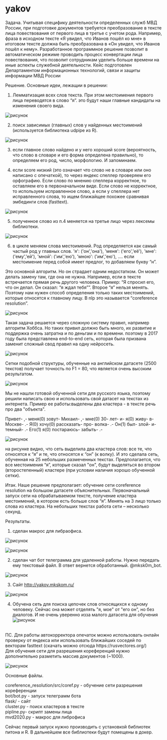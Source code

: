 # yakov
Задача.
Учитывая специфику деятельности определенных служб МВД России, при подготовке документов требуется преобразование в тексте лица повествования от первого лица в третье с учетом рода. Например, фраза в исходном тексте «Я увидел, что Иванов пошёл ко мне» в итоговом тексте должна быть преобразована в «Он увидел, что Иванов пошёл к нему». Разработанное программное решение позволит в автоматическом режиме проводить процесс конвертации лица повествования, что позволит сотрудникам уделить больше времени на иные аспекты служебной деятельности. Кейс подготовлен Департаментом информационных технологий, связи и защиты информации МВД России

Решение.
Основные идеи, лежащии в решении: 
1. Лемматизация всех слов текста. При этом местоимения первого лица переводятся в слово “я”. это будут наши главные кандидаты на изменения своего вида.

![рисунок](https://github.com/Kommunarus/yakov/blob/master/img/1.png)

2. поиск зависимых (главных) слов у найденных местоимений (используется библиотека udpipe из R).

![рисунок](https://github.com/Kommunarus/yakov/blob/master/img/2.png)

3. если главное слово найдено и у него хороший score (вероятность, что слово в словаре и его форма определена правильно), то определяем его род, число, морфологию. И запоминаем.

4. если score низкий (это означает что слово не в словаре или оно написано с опечаткой), то через яндекс спеллер проверяем его орфографию. Если слово по мнению спеллера корректное, то оставляем его в первоначальном виде. Если слово не корректное, то используем исправленное слово, а если у спеллера нет исправленного слова, то ищем ближайщее похожее сравнивая эмбединги слов (fasttext).

![рисунок](https://github.com/Kommunarus/yakov/blob/master/img/3.png)

5. полученное слово из п.4 меняется на третье лицо через лексемы библиотеки.

![рисунок](https://github.com/Kommunarus/yakov/blob/master/img/22.png)

6. в цикле меняем слова местоимений. Род определяется как самый частый род у главных слов.
		'я': ('он','она'),
		'меня': ('его','её'),
		'мне': ('ему','ей'),
		'мной': ('им','ею'),
		'мною': ('им','ею'),
		….
если местоимение перед собой имеет предлог, то добавляем букву “н”.


Это основной алгоритм. Но он страдает одним недостатком. Он может делать замену там, где она не нужна. Например, если в тексте встречается прямая речь другого человека. Пример:
“Я спросил его, что он делал. Он сказал: “я ждал тебя””.
Второе “я” нельзя менять. Поэтому нам нужен способ определения только таких местоимений, которые относятся к главному лицу. В nlp это называется “coreference resolution”.

![рисунок](https://github.com/Kommunarus/yakov/blob/master/img/4.png)

Такая задача решается через сложную систему правил, например алгоритм Хоббса.  Но таких привил должно быть много, их развитие и поддержка очень затратна и по деньгам и по времени. поэтому в 2017 году была представлена end-to-end сеть, которая была призвана заменит сложный свод правил на одну нейросеть. 


![рисунок](https://github.com/Kommunarus/yakov/blob/master/img/5.png)

Сетки подобной структуры, обученные на английском датасете (2500 текстов) получает  точность по F1 = 80, что является очень высоким результатом.

![рисунок](https://github.com/Kommunarus/yakov/blob/master/img/6.png)

Мы не нашли готовой обученной сети для русского языка, поэтому решили написать свою и использовать свой датасет на текстах из интернета. Пример ее работы:выделены два кластера - в тексте речь про два "объекта".

Привет- ,- меня(0) зовут- Михаил- ,- мне(0) 30- лет- и- я(0) живу- в- Москве- .- Я(0) хочу(0) рассказать- про- волка- .- Он(1) был- злой- и- темный- .- Его(1) я(0) постараюсь- забыть- .-

![рисунок](https://github.com/Kommunarus/yakov/blob/master/img/21.png)

на рисунке видно, что сеть выделила два кластера слов: все те, что относятся к “я” и те, что относятся к “он” (к волку). И это сделала сеть, обученная на 25 небольших размеченных текстах. Предполагается, что все местоимения “я”, которые сказал "он", будут выделяться во втором (второстепенный) кластере (при условии наличия хорошо обученной сетки).

Итак. Наше решение предполагает: обучение сети  coreference resolution на большом датасете объяснительных. Первоначальный запуск сети на обрабатываемом тексте, получение кластера местоимений, в котором есть больше слов “я”. Менять на 3 лицо только слова из кластера. На небольших текстах работа сети – несколько секунд.


Результаты.
1. сделан макрос для либраофиса.

![рисунок](https://github.com/Kommunarus/yakov/blob/master/img/31.png)


![рисунок](https://github.com/Kommunarus/yakov/blob/master/img/33.png)


2. сделан чат бот телеграмма для удаленной работы. Нужно передать ему текстовый файл. В ответ вернется обработанный.
@mksk0m_bot. 

![рисунок](https://github.com/Kommunarus/yakov/blob/master/img/30.png)

3. Сайт http://yakov.mkskom.ru/

![рисунок](https://github.com/Kommunarus/yakov/blob/master/img/32.png)


4. Обучена сеть для поиска цепочек слов относящихся к одному человеку. Сейчас она может отделять "я, мое" от "его он", но без диалогов.  И не очень уверенно изза малого датасета для обучения
![рисунок](https://github.com/Kommunarus/yakov/blob/master/img/50.png)

<br />
ПС.
Для работы автокорректора опечаток можно использовать онлайн проверку от яндекса или использовать ближайших соседей по векторам fasttext (скачать можно отсюда https://rusvectores.org/) <br />
Для обучения сети для разрешения кореференций нужно дополнительно разметить массив документов (~1000). 

![рисунок](https://github.com/Kommunarus/yakov/blob/master/img/40.png)


Основные файлы.

coreference_resolution/src/coref.py - обучение сети разрешения кореференции  <br />
bot/bot.py - запуск телеграмм бота <br />
flask/ - сайт <br />
cluster.py - поиск кластеров в тексте <br />
pipline.py- скрипт замены лица <br />
mvd2020.py - макрос для либрофиса <br />

Сейчас первый запуск нужно производить с установкой библиотек питона и R. В дальнейшем все библиотеки будут помещены в докер.
